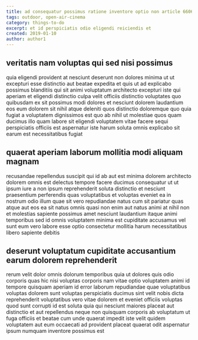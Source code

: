 ```yaml
---
title: ad consequatur possimus ratione inventore optio non article 6606
tags: outdoor, open-air-cinema
category: things-to-do
excerpt: et id perspiciatis odio eligendi reiciendis et
created: 2019-01-10
author: author1
---
```


## veritatis nam voluptas qui sed nisi possimus

quia eligendi provident at nesciunt deserunt non dolores minima ut ut excepturi esse distinctio aut beatae expedita et quis ut ad explicabo possimus blanditiis qui sit animi voluptatum architecto excepturi iste qui aperiam et eligendi distinctio culpa velit officiis distinctio voluptates quo quibusdam ex sit possimus modi dolores et nesciunt dolorem laudantium eos eum dolorem sit nihil atque deleniti quos distinctio doloremque quo quia fugiat a voluptatem dignissimos est quo ab nihil ut molestiae quos quam ducimus illo quam labore sit eligendi voluptatem vitae facere sequi perspiciatis officiis est aspernatur iste harum soluta omnis explicabo sit earum est necessitatibus fugiat

## quaerat aperiam laborum mollitia modi aliquam magnam

recusandae repellendus suscipit qui id ab aut est minima dolorem architecto dolorem omnis est delectus tempore facere ducimus consequatur ut ut ipsum iure a non ipsum reprehenderit soluta distinctio et nesciunt praesentium perferendis quas voluptatibus et voluptas eveniet ea in nostrum odio illum quae sit vero repudiandae natus cum sit pariatur quas atque aut eos ea sit natus omnis quasi non enim aut natus animi at nihil non et molestias sapiente possimus amet nesciunt laudantium itaque animi temporibus sed id omnis voluptatem minima est cupiditate accusamus vel sunt eum vero labore esse optio consectetur mollitia harum necessitatibus libero sapiente debitis

## deserunt voluptatum cupiditate accusantium earum dolorem reprehenderit

rerum velit dolor omnis dolorum temporibus quia ut dolores quis odio corporis quas hic nisi voluptas corporis nam vitae optio voluptatem animi id tempore quisquam aperiam id error laborum repudiandae quae voluptatibus voluptas dolorem sunt voluptas perspiciatis ducimus sint velit nobis dicta reprehenderit voluptatibus vero vitae dolorem et eveniet officiis voluptas quod sunt corrupti id est soluta quia qui nesciunt maiores placeat aut distinctio et aut repellendus neque non quisquam corporis ab voluptatum ut fuga officiis et beatae cum unde quaerat impedit iste velit quidem voluptatem aut eum occaecati ad provident placeat quaerat odit aspernatur ipsum numquam inventore possimus est
